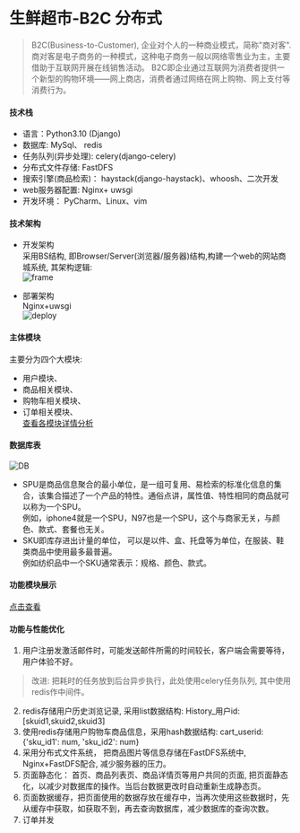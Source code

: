 # 生鲜超市-B2C   分布式
> B2C(Business-to-Customer), 企业对个人的一种商业模式，简称"商对客". 商对客是电子商务的一种模式，这种电子商务一般以网络零售业为主，主要借助于互联网开展在线销售活动。 B2C即企业通过互联网为消费者提供一个新型的购物环境——网上商店，消费者通过网络在网上购物、网上支付等消费行为。

#### 技术栈
- 语言：Python3.10 (Django)   
- 数据库: MySql、 redis  
- 任务队列(异步处理): celery(django-celery)     
- 分布式文件存储: FastDFS   
- 搜索引擎(商品检索)：  haystack(django-haystack)、whoosh、二次开发    
- web服务器配置: Nginx+ uwsgi    
- 开发环境： PyCharm、Linux、vim   


#### 技术架构
* 开发架构    
采用BS结构, 即Browser/Server(浏览器/服务器)结构,构建一个web的网站商城系统, 其架构逻辑:   
![frame](https://github.com/CMXX648/krise-zhu.github.io/raw/main/static/FreshStore/framework.png)

* 部署架构     
Nginx+uwsgi     
![deploy](https://github.com/CMXX648/krise-zhu.github.io/raw/main/static/FreshStore/DBtables.png)


####  主体模块  
主要分为四个大模块:    
* 用户模块、    
* 商品相关模块、    
* 购物车相关模块、   
* 订单相关模块、    
[查看各模块详情分析](https://github.com/CMXX648/krise-zhu.github.io/raw/main/static/FreshStore/Analysis.md)


####  数据库表
![DB](https://github.com/CMXX648/krise-zhu.github.io/raw/main/static/FreshStore/DBtables.png)
* SPU是商品信息聚合的最小单位，是一组可复用、易检索的标准化信息的集合，该集合描述了一个产品的特性。通俗点讲，属性值、特性相同的商品就可以称为一个SPU。     
例如，iphone4就是一个SPU，N97也是一个SPU，这个与商家无关，与颜色、款式、套餐也无关。
* SKU即库存进出计量的单位， 可以是以件、盒、托盘等为单位，在服装、鞋类商品中使用最多最普遍。   
例如纺织品中一个SKU通常表示：规格、颜色、款式。        
    
    
#### 功能模块展示
[点击查看](https://github.com/CMXX648/krise-zhu.github.io/raw/main/static/FreshStore/show.md)
    
   
#### 功能与性能优化
1. 用户注册发激活邮件时，可能发送邮件所需的时间较长，客户端会需要等待，用户体验不好。     
 >  改进: 把耗时的任务放到后台异步执行，此处使用celery任务队列, 其中使用redis作中间件。  
2. redis存储用户历史浏览记录, 采用list数据结构: History_用户id: [skuid1,skuid2,skuid3]
3. 使用redis存储用户购物车商品信息，采用hash数据结构: cart_userid: {'sku_id1': num, 'sku_id2': num}    
4. 采用分布式文件系统， 把商品图片等信息存储在FastDFS系统中, Nginx+FastDFS配合, 减少服务器的压力。         
5. 页面静态化： 首页、商品列表页、商品详情页等用户共同的页面, 把页面静态化，以减少对数据库的操作。当后台数据更改时自动重新生成静态页。  
6. 页面数据缓存，把页面使用的数据存放在缓存中，当再次使用这些数据时，先从缓存中获取，如获取不到，再去查询数据库，减少数据库的查询次数。  
7. 订单并发